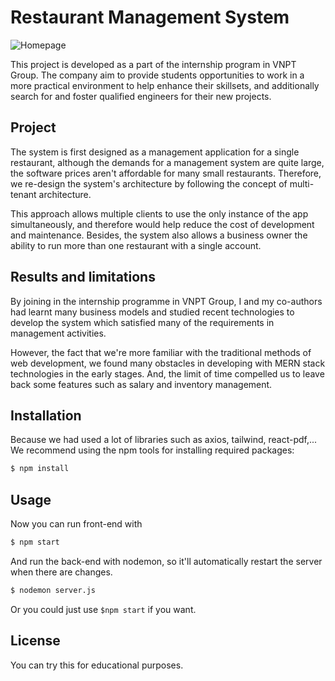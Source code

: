 # Restaurant Management System

![Homepage](https://github.com/lelouisdevn/restaurant/blob/gamma/preview/homepage.png)

This project is developed as a part of the internship program in VNPT Group. The company aim to provide students opportunities to work in a more practical environment to help enhance their skillsets, and additionally search for and foster qualified engineers for their new projects.

## Project
The system is first designed as a management application for a single restaurant, although the demands for a management system are quite large, the software prices aren't affordable for many small restaurants. Therefore, we re-design the system's architecture by following the concept of multi-tenant architecture.

This approach allows multiple clients to use the only instance of the app simultaneously, and therefore would help reduce the cost of development and maintenance. Besides, the system also allows a business owner the ability to run more than one restaurant with a single account.

## Results and limitations
By joining in the internship programme in VNPT Group, I and my co-authors had learnt many business models and studied recent technologies to develop the system which satisfied many of the requirements in management activities.

However, the fact that we're more familiar with the traditional methods of web development, we found many obstacles in developing with MERN stack technologies in the early stages. And, the limit of time compelled us to leave back some features such as salary and inventory management.

## Installation
Because we had used a lot of libraries such as axios, tailwind, react-pdf,... We recommend using the npm tools for installing required packages:

```bash
$ npm install
```

## Usage
Now you can run front-end with 
```bash 
$ npm start
```
And run the back-end with nodemon, so it'll automatically restart the server when there are changes.
```bash 
$ nodemon server.js
```
Or you could just use ```$npm start``` if you want.


## License

You can try this for educational purposes.
